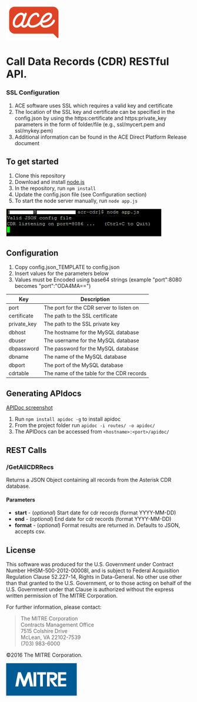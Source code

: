 <p align="left">
    <img src="resources/ace.png"  width="150" alt="ACE Logo"/>
</p>


# Call Data Records (CDR) RESTful API.

### SSL Configuration
1. ACE software uses SSL which requires a valid key and certificate
1. The location of the SSL key and certificate can be specified in the config.json by using the https:certificate and https:private_key parameters in the form of folder/file (e.g., ssl/mycert.pem and ssl/mykey.pem)
1. Additional information can be found in the ACE Direct Platform Release document

## To get started
1. Clone this repository
1. Download and install [node.js](https://nodejs.org/en/)
1. In the repository, run `npm install`
1. Update the config.json file (see Configuration section)
1. To start the node server manually, run `node app.js`

![Starting ACR-CDR Image](resources/node_app.png "Starting ACR-CDR")



## Configuration
1. Copy config.json_TEMPLATE to config.json
1. Insert values for the parameters below
1. Values must be Encoded using base64 strings (example "port":8080 becomes "port":"ODA4MA==")

| Key         | Description |
|-------------|-------------|
| port        | The port for the CDR server to listen on |
| certificate | The path to the SSL certificate |
| private_key | The path to the SSL private key |
| dbhost      | The hostname for the MySQL database |
| dbuser      | The username for the MySQL database |
| dbpassword  | The password for the MySQL database |
| dbname      | The name of the MySQL database |
| dbport      | The port of the MySQL database |
| cdrtable    | The name of the table for the CDR records |



## Generating APIdocs

<a href="resources/apidoc.png" target="_blank">APIDoc screenshot</a>

1. Run `npm install apidoc -g` to install apidoc
1. From the project folder run `apidoc -i routes/ -o apidoc/`
1. The APIDocs can be accessed from `<hostname>:<port>/apidoc/`



## REST Calls
### /GetAllCDRRecs
Returns a JSON Object containing all records from the Asterisk CDR database.
#### Parameters
*   **start** - (*optional*) Start date for cdr records (format YYYY-MM-DD)
*   **end** - (*optional*) End date for cdr records (format YYYY-MM-DD)
*   **format** - (*optional*) Format results are returned in. Defaults to JSON, accepts csv.




## License
This software was produced for the U.S. Government under
Contract Number HHSM-500-2012-00008I, and is subject to Federal Acquisition
Regulation Clause 52.227-14, Rights in Data-General. No other use other than
that granted to the U.S. Government, or to those acting on behalf of the U.S.
Government under that Clause is authorized without the express written
permission of The MITRE Corporation.

For further information, please contact:
>The MITRE Corporation<br />
>Contracts Management Office<br />
>7515 Colshire Drive<br />
>McLean, VA 22102-7539<br />
>(703) 983-6000<br />

©2016 The MITRE Corporation.

![The MITRE Corporation Logo](resources/mitrelogo-blueonwhite.jpg "The MITRE Corporation")
